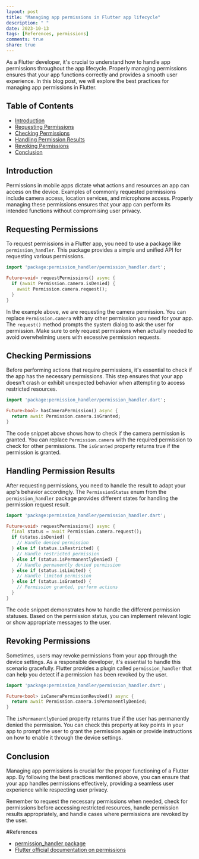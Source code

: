 ```yaml
---
layout: post
title: "Managing app permissions in Flutter app lifecycle"
description: " "
date: 2023-10-13
tags: [References, permissions]
comments: true
share: true
---
```


As a Flutter developer, it's crucial to understand how to handle app permissions throughout the app lifecycle. Properly managing permissions ensures that your app functions correctly and provides a smooth user experience. In this blog post, we will explore the best practices for managing app permissions in Flutter.

## Table of Contents
- [Introduction](#introduction)
- [Requesting Permissions](#requesting-permissions)
- [Checking Permissions](#checking-permissions)
- [Handling Permission Results](#handling-permission-results)
- [Revoking Permissions](#revoking-permissions)
- [Conclusion](#conclusion)

## Introduction

Permissions in mobile apps dictate what actions and resources an app can access on the device. Examples of commonly requested permissions include camera access, location services, and microphone access. Properly managing these permissions ensures that your app can perform its intended functions without compromising user privacy.

## Requesting Permissions

To request permissions in a Flutter app, you need to use a package like `permission_handler`. This package provides a simple and unified API for requesting various permissions. 

```dart
import 'package:permission_handler/permission_handler.dart';

Future<void> requestPermissions() async {
  if (await Permission.camera.isDenied) {
    await Permission.camera.request();
  }
}
```

In the example above, we are requesting the camera permission. You can replace `Permission.camera` with any other permission you need for your app. The `request()` method prompts the system dialog to ask the user for permission. Make sure to only request permissions when actually needed to avoid overwhelming users with excessive permission requests.

## Checking Permissions

Before performing actions that require permissions, it's essential to check if the app has the necessary permissions. This step ensures that your app doesn't crash or exhibit unexpected behavior when attempting to access restricted resources.

```dart
import 'package:permission_handler/permission_handler.dart';

Future<bool> hasCameraPermission() async {
  return await Permission.camera.isGranted;
}
```

The code snippet above shows how to check if the camera permission is granted. You can replace `Permission.camera` with the required permission to check for other permissions. The `isGranted` property returns true if the permission is granted.

## Handling Permission Results

After requesting permissions, you need to handle the result to adapt your app's behavior accordingly. The `PermissionStatus` enum from the `permission_handler` package provides different states for handling the permission request result.

```dart
import 'package:permission_handler/permission_handler.dart';

Future<void> requestPermissions() async {
  final status = await Permission.camera.request();
  if (status.isDenied) {
    // Handle denied permission
  } else if (status.isRestricted) {
    // Handle restricted permission
  } else if (status.isPermanentlyDenied) {
    // Handle permanently denied permission
  } else if (status.isLimited) {
    // Handle limited permission
  } else if (status.isGranted) {
    // Permission granted, perform actions
  }
}
```

The code snippet demonstrates how to handle the different permission statuses. Based on the permission status, you can implement relevant logic or show appropriate messages to the user.

## Revoking Permissions

Sometimes, users may revoke permissions from your app through the device settings. As a responsible developer, it's essential to handle this scenario gracefully. Flutter provides a plugin called `permission_handler` that can help you detect if a permission has been revoked by the user.

```dart
import 'package:permission_handler/permission_handler.dart';

Future<bool> isCameraPermissionRevoked() async {
  return await Permission.camera.isPermanentlyDenied;
}
```

The `isPermanentlyDenied` property returns true if the user has permanently denied the permission. You can check this property at key points in your app to prompt the user to grant the permission again or provide instructions on how to enable it through the device settings.

## Conclusion

Managing app permissions is crucial for the proper functioning of a Flutter app. By following the best practices mentioned above, you can ensure that your app handles permissions effectively, providing a seamless user experience while respecting user privacy.

Remember to request the necessary permissions when needed, check for permissions before accessing restricted resources, handle permission results appropriately, and handle cases where permissions are revoked by the user.

#References
- [permission_handler package](https://pub.dev/packages/permission_handler)
- [Flutter official documentation on permissions](https://flutter.dev/docs/development/platform-integration/platform-channels#permissions)